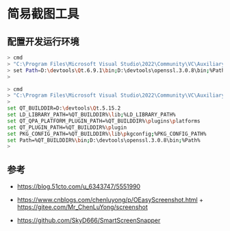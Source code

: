 

# 简易截图工具


## 配置开发运行环境

```bash
> cmd
> "C:\Program Files\Microsoft Visual Studio\2022\Community\VC\Auxiliary\Build\vcvars64.bat"
> set Path=D:\devtools\Qt.6.9.1\bin;D:\devtools\openssl.3.0.8\bin;%Path%
>
```

```bash
> cmd
> "C:\Program Files\Microsoft Visual Studio\2022\Community\VC\Auxiliary\Build\vcvars64.bat"
>
set QT_BUILDDIR=D:\devtools\Qt.5.15.2
set LD_LIBRARY_PATH=%QT_BUILDDIR%\lib;%LD_LIBRARY_PATH%
set QT_QPA_PLATFORM_PLUGIN_PATH=%QT_BUILDDIR%\plugins\platforms
set QT_PLUGIN_PATH=%QT_BUILDDIR%\plugin
set PKG_CONFIG_PATH=%QT_BUILDDIR%\lib\pkgconfig;%PKG_CONFIG_PATH%
set Path=%QT_BUILDDIR%\bin;D:\devtools\openssl.3.0.8\bin;%Path%
>
```

## 参考

- https://blog.51cto.com/u_6343747/5551990

- https://www.cnblogs.com/chenluyong/p/OEasyScreenshot.html + https://gitee.com/Mr_ChenLuYong/screenshot
- https://github.com/SkyD666/SmartScreenSnapper
